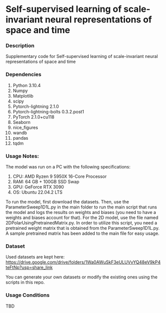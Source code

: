 # Self-supervised learning of scale-invariant neural representations of space and time

### Description
Supplementary code for Self-supervised learning of scale-invariant neural representations of space and time
### Dependencies
1. Python 3.10.4
2. Numpy
3. Matplotlib
4. scipy
5. Pytorch-lightning 2.1.0
6. Pytorch-lightning-bolts 0.3.2.post1
7. PyTorch 2.1.0+cu118
8. Seaborn
9. nice_figures
10. wandb
11. pandas
12. tqdm


### Usage Notes:
The model was run on a PC with the following specifications:
1. CPU: AMD Ryzen 9 5950X 16-Core Processor
2. RAM: 64 GB + 100GB SSD Swap
3. GPU: GeForce RTX 3090
4. OS: Ubuntu 22.04.2 LTS

To run the model, first download the datasets. Then, use the ParameterSweep1D1L.py in the main folder to run the main script that runs the model and logs the results on weights and biases (you need to have a weights and biases account for that). For the 2D model, use the file named 2DPolarUsingPretrainedMatrix.py. In order to utilize this script, you need a pretrained weight matrix that is obtained from the ParameterSweep1D1L.py. A sample pretrained matrix has been added to the main file for easy usage.  
### Dataset
Used datasets are kept here:
https://drive.google.com/drive/folders/1Wa0AWuSkF3eULUVvYQ48eV9kP4teFtNp?usp=share_link

You can generate your own datasets or modify the existing ones using the scripts in this repo.

### Usage Conditions

TBD









